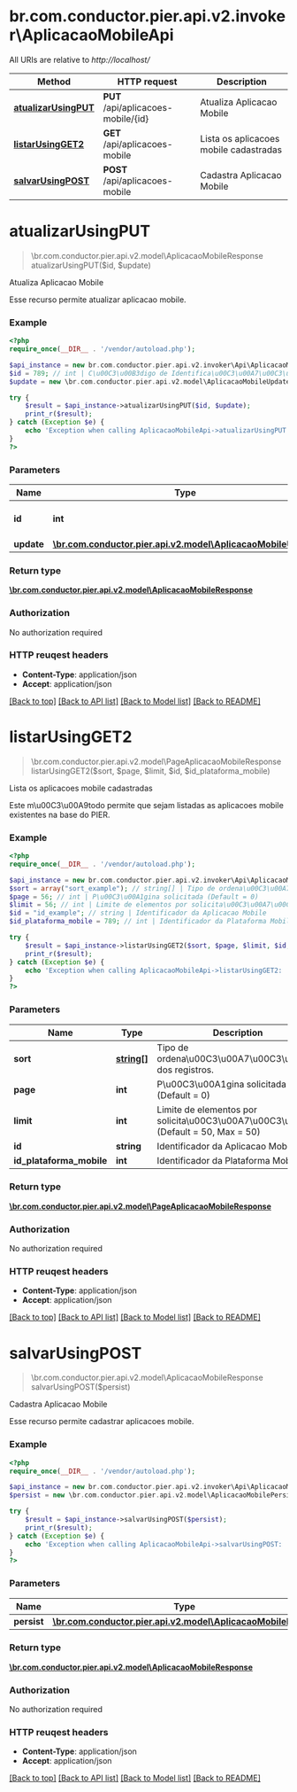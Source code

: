 # br.com.conductor.pier.api.v2.invoker\AplicacaoMobileApi

All URIs are relative to *http://localhost/*

Method | HTTP request | Description
------------- | ------------- | -------------
[**atualizarUsingPUT**](AplicacaoMobileApi.md#atualizarUsingPUT) | **PUT** /api/aplicacoes-mobile/{id} | Atualiza Aplicacao Mobile
[**listarUsingGET2**](AplicacaoMobileApi.md#listarUsingGET2) | **GET** /api/aplicacoes-mobile | Lista os aplicacoes mobile cadastradas
[**salvarUsingPOST**](AplicacaoMobileApi.md#salvarUsingPOST) | **POST** /api/aplicacoes-mobile | Cadastra Aplicacao Mobile


# **atualizarUsingPUT**
> \br.com.conductor.pier.api.v2.model\AplicacaoMobileResponse atualizarUsingPUT($id, $update)

Atualiza Aplicacao Mobile

Esse recurso permite atualizar aplicacao mobile.

### Example 
```php
<?php
require_once(__DIR__ . '/vendor/autoload.php');

$api_instance = new br.com.conductor.pier.api.v2.invoker\Api\AplicacaoMobileApi();
$id = 789; // int | C\u00C3\u00B3digo de Identifica\u00C3\u00A7\u00C3\u00A3o da Aplicacao (id).
$update = new \br.com.conductor.pier.api.v2.model\AplicacaoMobileUpdate(); // \br.com.conductor.pier.api.v2.model\AplicacaoMobileUpdate | update

try { 
    $result = $api_instance->atualizarUsingPUT($id, $update);
    print_r($result);
} catch (Exception $e) {
    echo 'Exception when calling AplicacaoMobileApi->atualizarUsingPUT: ', $e->getMessage(), "\n";
}
?>
```

### Parameters

Name | Type | Description  | Notes
------------- | ------------- | ------------- | -------------
 **id** | **int**| C\u00C3\u00B3digo de Identifica\u00C3\u00A7\u00C3\u00A3o da Aplicacao (id). | 
 **update** | [**\br.com.conductor.pier.api.v2.model\AplicacaoMobileUpdate**](\br.com.conductor.pier.api.v2.model\AplicacaoMobileUpdate.md)| update | 

### Return type

[**\br.com.conductor.pier.api.v2.model\AplicacaoMobileResponse**](AplicacaoMobileResponse.md)

### Authorization

No authorization required

### HTTP reuqest headers

 - **Content-Type**: application/json
 - **Accept**: application/json

[[Back to top]](#) [[Back to API list]](../README.md#documentation-for-api-endpoints) [[Back to Model list]](../README.md#documentation-for-models) [[Back to README]](../README.md)

# **listarUsingGET2**
> \br.com.conductor.pier.api.v2.model\PageAplicacaoMobileResponse listarUsingGET2($sort, $page, $limit, $id, $id_plataforma_mobile)

Lista os aplicacoes mobile cadastradas

Este m\u00C3\u00A9todo permite que sejam listadas as aplicacoes mobile existentes na base do PIER.

### Example 
```php
<?php
require_once(__DIR__ . '/vendor/autoload.php');

$api_instance = new br.com.conductor.pier.api.v2.invoker\Api\AplicacaoMobileApi();
$sort = array("sort_example"); // string[] | Tipo de ordena\u00C3\u00A7\u00C3\u00A3o dos registros.
$page = 56; // int | P\u00C3\u00A1gina solicitada (Default = 0)
$limit = 56; // int | Limite de elementos por solicita\u00C3\u00A7\u00C3\u00A3o (Default = 50, Max = 50)
$id = "id_example"; // string | Identificador da Aplicacao Mobile
$id_plataforma_mobile = 789; // int | Identificador da Plataforma Mobile

try { 
    $result = $api_instance->listarUsingGET2($sort, $page, $limit, $id, $id_plataforma_mobile);
    print_r($result);
} catch (Exception $e) {
    echo 'Exception when calling AplicacaoMobileApi->listarUsingGET2: ', $e->getMessage(), "\n";
}
?>
```

### Parameters

Name | Type | Description  | Notes
------------- | ------------- | ------------- | -------------
 **sort** | [**string[]**](string.md)| Tipo de ordena\u00C3\u00A7\u00C3\u00A3o dos registros. | [optional] 
 **page** | **int**| P\u00C3\u00A1gina solicitada (Default = 0) | [optional] 
 **limit** | **int**| Limite de elementos por solicita\u00C3\u00A7\u00C3\u00A3o (Default = 50, Max = 50) | [optional] 
 **id** | **string**| Identificador da Aplicacao Mobile | [optional] 
 **id_plataforma_mobile** | **int**| Identificador da Plataforma Mobile | [optional] 

### Return type

[**\br.com.conductor.pier.api.v2.model\PageAplicacaoMobileResponse**](PageAplicacaoMobileResponse.md)

### Authorization

No authorization required

### HTTP reuqest headers

 - **Content-Type**: application/json
 - **Accept**: application/json

[[Back to top]](#) [[Back to API list]](../README.md#documentation-for-api-endpoints) [[Back to Model list]](../README.md#documentation-for-models) [[Back to README]](../README.md)

# **salvarUsingPOST**
> \br.com.conductor.pier.api.v2.model\AplicacaoMobileResponse salvarUsingPOST($persist)

Cadastra Aplicacao Mobile

Esse recurso permite cadastrar aplicacoes mobile.

### Example 
```php
<?php
require_once(__DIR__ . '/vendor/autoload.php');

$api_instance = new br.com.conductor.pier.api.v2.invoker\Api\AplicacaoMobileApi();
$persist = new \br.com.conductor.pier.api.v2.model\AplicacaoMobilePersist(); // \br.com.conductor.pier.api.v2.model\AplicacaoMobilePersist | persist

try { 
    $result = $api_instance->salvarUsingPOST($persist);
    print_r($result);
} catch (Exception $e) {
    echo 'Exception when calling AplicacaoMobileApi->salvarUsingPOST: ', $e->getMessage(), "\n";
}
?>
```

### Parameters

Name | Type | Description  | Notes
------------- | ------------- | ------------- | -------------
 **persist** | [**\br.com.conductor.pier.api.v2.model\AplicacaoMobilePersist**](\br.com.conductor.pier.api.v2.model\AplicacaoMobilePersist.md)| persist | 

### Return type

[**\br.com.conductor.pier.api.v2.model\AplicacaoMobileResponse**](AplicacaoMobileResponse.md)

### Authorization

No authorization required

### HTTP reuqest headers

 - **Content-Type**: application/json
 - **Accept**: application/json

[[Back to top]](#) [[Back to API list]](../README.md#documentation-for-api-endpoints) [[Back to Model list]](../README.md#documentation-for-models) [[Back to README]](../README.md)

